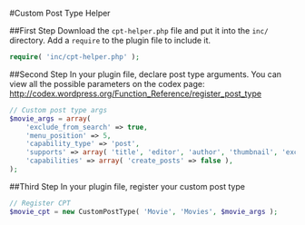 #Custom Post Type Helper

##First Step
Download the `cpt-helper.php` file and put it into the `inc/` directory.  Add a `require` to the plugin file to include it.

```php
require( 'inc/cpt-helper.php' );
```

##Second Step
In your plugin file, declare post type arguments.  You can view all the possible parameters on the codex page: http://codex.wordpress.org/Function_Reference/register_post_type

```php
// Custom post type args
$movie_args = array(
	'exclude_from_search' => true,
	'menu_position' => 5,
	'capability_type' => 'post',
	'supports' => array( 'title', 'editor', 'author', 'thumbnail', 'excerpt', 'custom-fields' ),
	'capabilities' => array( 'create_posts' => false ),
);
```

##Third Step
In your plugin file, register your custom post type

```php
// Register CPT
$movie_cpt = new CustomPostType( 'Movie', 'Movies', $movie_args );
```
